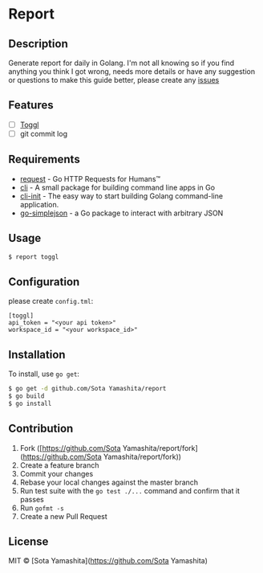 # Report

## Description

Generate report for daily in Golang. I'm not all knowing so if you find anything you think I got wrong, needs more details or have any suggestion or questions to make this guide better, please create any [issues](https://github.com/sotayamashita/report/issues)

## Features

* [ ] [Toggl](https://www.toggl.com/)
* [ ] git commit log

## Requirements

* [request](https://github.com/mozillazg/request) - Go HTTP Requests for Humans™
* [cli](https://github.com/codegangsta/cli) - A small package for building command line apps in Go
* [cli-init](https://github.com/tcnksm/cli-init) - The easy way to start building Golang command-line application.
* [go-simplejson](https://github.com/bitly/go-simplejson) - a Go package to interact with arbitrary JSON

## Usage

```bash
$ report toggl
```

## Configuration

please create `config.tml`:

```
[toggl]
api_token = "<your api token>"
workspace_id = "<your workspace_id>"
```

## Installation

To install, use `go get`:

```bash
$ go get -d github.com/Sota Yamashita/report
$ go build
$ go install
```

## Contribution

1. Fork ([https://github.com/Sota Yamashita/report/fork](https://github.com/Sota Yamashita/report/fork))
2. Create a feature branch
3. Commit your changes
4. Rebase your local changes against the master branch
5. Run test suite with the `go test ./...` command and confirm that it passes
6. Run `gofmt -s`
7. Create a new Pull Request

## License

MIT © [Sota Yamashita](https://github.com/Sota Yamashita)
